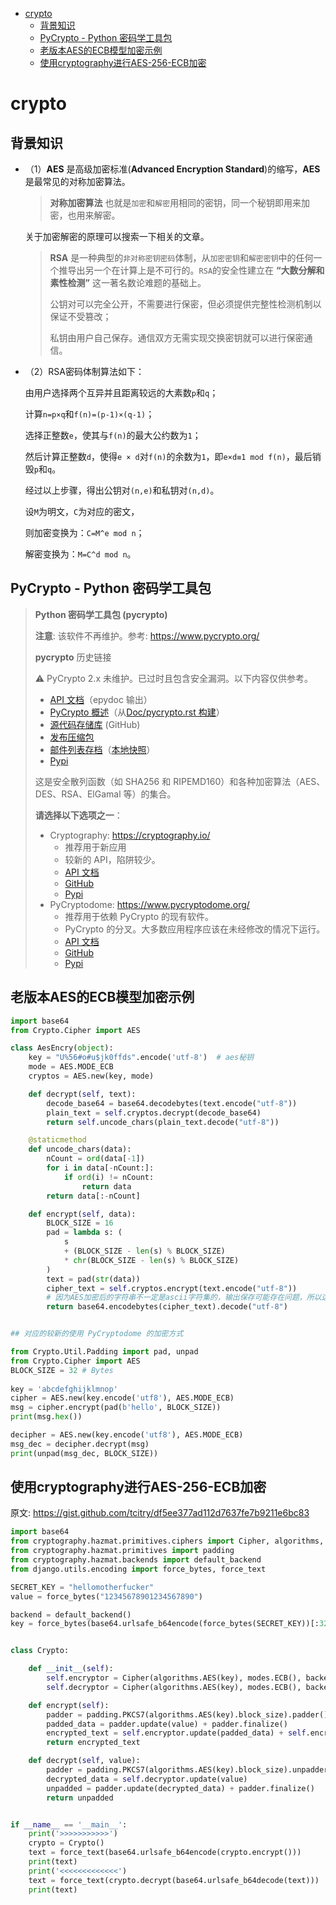 - [crypto](#crypto)
  - [背景知识](#背景知识)
  - [PyCrypto - Python 密码学工具包](#pycrypto---python-密码学工具包)
  - [老版本AES的ECB模型加密示例](#老版本aes的ecb模型加密示例)
  - [使用cryptography进行AES-256-ECB加密](#使用cryptography进行aes-256-ecb加密)

# crypto

## 背景知识

- （1）**AES** 是高级加密标准(**Advanced Encryption Standard**)的缩写，**AES** 是最常见的对称加密算法。

    > **对称加密算法** 也就是`加密`和`解密`用相同的密钥，同一个秘钥即用来加密，也用来解密。

    关于加密解密的原理可以搜索一下相关的文章。

    > **RSA** 是一种典型的`非对称密钥密码`体制，从`加密密钥`和`解密密钥`中的任何一个推导出另一个在计算上是不可行的。`RSA`的安全性建立在 **“大数分解和素性检测”** 这一著名数论难题的基础上。
    >
    > 公钥对可以完全公开，不需要进行保密，但必须提供完整性检测机制以保证不受篡改；
    >
    > 私钥由用户自己保存。通信双方无需实现交换密钥就可以进行保密通信。

- （2）RSA密码体制算法如下：

    由用户选择两个互异并且距离较远的大素数`p`和`q`；

    计算`n=p×q`和`f(n)=(p-1)×(q-1)`；

    选择正整数`e`，使其与`f(n)`的最大公约数为`1`；

    然后计算正整数`d`，使得`e × d`对`f(n)`的余数为`1`，即`e×d≡1 mod f(n)`，最后销毁`p`和`q`。

    经过以上步骤，得出公钥对`(n,e)`和私钥对`(n,d)`。

    设`M`为明文，`C`为对应的密文，

    则加密变换为：`C=M^e mod n`；

    解密变换为：`M=C^d mod n`。

## PyCrypto - Python 密码学工具包

> **Python 密码学工具包 (pycrypto)**
>
> **注意**: 该软件不再维护。参考:  <https://www.pycrypto.org/>
>
> **pycrypto** 历史链接
>
> ⚠️ PyCrypto 2.x 未维护。已过时且包含安全漏洞。以下内容仅供参考。
>
> - [API 文档](https://www.pycrypto.org/api/)（epydoc 输出）
> - [PyCrypto 概述](https://www.pycrypto.org/doc/)（从[Doc/pycrypto.rst 构建](https://github.com/pycrypto/pycrypto/blob/master/Doc/pycrypt.rst)）
> - [源代码存储库](https://github.com/pycrypto/pycrypto) (GitHub)
> - [发布压缩包](https://www.pycrypto.org/pub/dlitz/crypto/pycrypto/)
> - [邮件列表存档](https://lists.dlitz.net/pipermail/pycrypto/)（[本地快照](https://www.pycrypto.org/pipermail/pycrypto/)）
> - [Pypi](https://pypi.org/project/pycrypto/)
>
> 这是安全散列函数（如 SHA256 和 RIPEMD160）和各种加密算法（AES、DES、RSA、ElGamal 等）的集合。
>
> **请选择以下选项之一**：
>
> - Cryptography: <https://cryptography.io/>
>   - 推荐用于新应用
>   - 较新的 API，陷阱较少。
>   - [API 文档](https://cryptography.io/)
>   - [GitHub](https://github.com/pyca/cryptography)
>   - [Pypi](https://pypi.org/project/cryptography)
> - PyCryptodome: <https://www.pycryptodome.org/>
>   - 推荐用于依赖 PyCrypto 的现有软件。
>   - PyCrypto 的分叉。大多数应用程序应该在未经修改的情况下运行。
>   - [API 文档](https://www.pycryptodome.org/)
>   - [GitHub](https://github.com/Legrandin/pycryptodome)
>   - [Pypi](https://pypi.org/project/pycryptodome)

## 老版本AES的ECB模型加密示例

```python
import base64
from Crypto.Cipher import AES

class AesEncry(object):
    key = "U%56#o#u$jk0ffds".encode('utf-8')  # aes秘钥
    mode = AES.MODE_ECB
    cryptos = AES.new(key, mode)

    def decrypt(self, text):
        decode_base64 = base64.decodebytes(text.encode("utf-8"))
        plain_text = self.cryptos.decrypt(decode_base64)
        return self.uncode_chars(plain_text.decode("utf-8"))

    @staticmethod
    def uncode_chars(data):
        nCount = ord(data[-1])
        for i in data[-nCount:]:
            if ord(i) != nCount:
                return data
        return data[:-nCount]

    def encrypt(self, data):
        BLOCK_SIZE = 16
        pad = lambda s: (
            s
            + (BLOCK_SIZE - len(s) % BLOCK_SIZE)
            * chr(BLOCK_SIZE - len(s) % BLOCK_SIZE)
        )
        text = pad(str(data))
        cipher_text = self.cryptos.encrypt(text.encode("utf-8"))
        # 因为AES加密后的字符串不一定是ascii字符集的，输出保存可能存在问题，所以这里转为base64进制字符串
        return base64.encodebytes(cipher_text).decode("utf-8")


## 对应的较新的使用 PyCryptodome 的加密方式

from Crypto.Util.Padding import pad, unpad
from Crypto.Cipher import AES
BLOCK_SIZE = 32 # Bytes
 
key = 'abcdefghijklmnop'
cipher = AES.new(key.encode('utf8'), AES.MODE_ECB)
msg = cipher.encrypt(pad(b'hello', BLOCK_SIZE))
print(msg.hex())

decipher = AES.new(key.encode('utf8'), AES.MODE_ECB)
msg_dec = decipher.decrypt(msg)
print(unpad(msg_dec, BLOCK_SIZE))

```

## 使用cryptography进行AES-256-ECB加密

原文: <https://gist.github.com/tcitry/df5ee377ad112d7637fe7b9211e6bc83>

```python
import base64
from cryptography.hazmat.primitives.ciphers import Cipher, algorithms, modes
from cryptography.hazmat.primitives import padding
from cryptography.hazmat.backends import default_backend
from django.utils.encoding import force_bytes, force_text

SECRET_KEY = "hellomotherfucker"
value = force_bytes("12345678901234567890")

backend = default_backend()
key = force_bytes(base64.urlsafe_b64encode(force_bytes(SECRET_KEY))[:32])


class Crypto:

    def __init__(self):
        self.encryptor = Cipher(algorithms.AES(key), modes.ECB(), backend).encryptor()
        self.decryptor = Cipher(algorithms.AES(key), modes.ECB(), backend).decryptor()

    def encrypt(self):
        padder = padding.PKCS7(algorithms.AES(key).block_size).padder()
        padded_data = padder.update(value) + padder.finalize()
        encrypted_text = self.encryptor.update(padded_data) + self.encryptor.finalize()
        return encrypted_text

    def decrypt(self, value):
        padder = padding.PKCS7(algorithms.AES(key).block_size).unpadder()
        decrypted_data = self.decryptor.update(value)
        unpadded = padder.update(decrypted_data) + padder.finalize()
        return unpadded


if __name__ == '__main__':
    print('>>>>>>>>>>>')
    crypto = Crypto()
    text = force_text(base64.urlsafe_b64encode(crypto.encrypt()))
    print(text)
    print('<<<<<<<<<<<<<')
    text = force_text(crypto.decrypt(base64.urlsafe_b64decode(text)))
    print(text)
```
